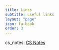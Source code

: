 ```yaml
---
title: Links
subtitle: useful links
layout: "page"
icon: fa-book
order: 3
---
```


cs_notes: [CS Notes](https://keosu.github.io/cs_career_notes/) 